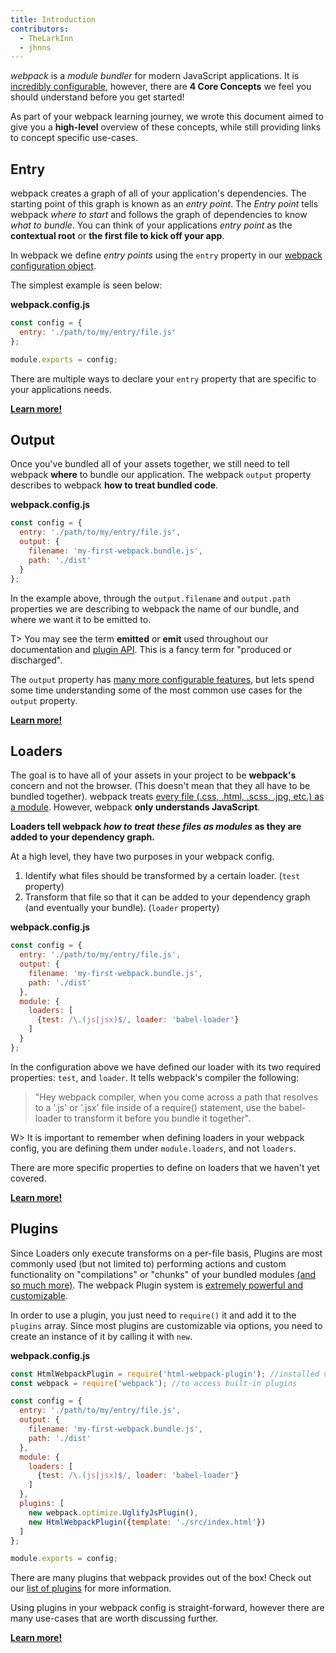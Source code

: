 ```yaml
---
title: Introduction
contributors:
  - TheLarkInn
  - jhnns
---
```


*webpack* is a _module bundler_ for modern JavaScript applications. It is [incredibly configurable](/configuration), however, there are **4 Core Concepts** we feel you should understand before you get started!

As part of your webpack learning journey, we wrote this document aimed to give you a **high-level** overview of these concepts, while still providing links to concept specific use-cases.

## Entry

webpack creates a graph of all of your application's dependencies. The starting point of this graph is known as an _entry point_. The _Entry point_ tells webpack _where to start_ and follows the graph of dependencies to know _what to bundle_. You can think of your applications _entry point_ as the **contextual root** or **the first file to kick off your app**.

In webpack we define _entry points_ using the `entry` property in our [webpack configuration object](/configuration).

The simplest example is seen below:

**webpack.config.js**

```javascript
const config = {
  entry: './path/to/my/entry/file.js'
};

module.exports = config;
```

There are multiple ways to declare your `entry` property that are specific to your applications needs.

[**Learn more!**](/concepts/entry-points)

## Output

Once you've bundled all of your assets together, we still need to tell webpack **where** to bundle our application. The webpack `output` property describes to webpack **how to treat bundled code**.

**webpack.config.js**

```javascript
const config = {
  entry: './path/to/my/entry/file.js',
  output: {
    filename: 'my-first-webpack.bundle.js',
    path: './dist'
  }
};
```

In the example above, through the `output.filename` and `output.path` properties we are describing to webpack the name of our bundle, and where we want it to be emitted to.

T> You may see the term **emitted** or **emit** used throughout our documentation and [plugin API](/api/plugins). This is a fancy term for "produced or discharged".

The `output` property has [many more configurable features](/configuration), but lets spend some time understanding some of the most common use cases for the `output` property.

[**Learn more!**](/concepts/output)


## Loaders

The goal is to have all of your assets in your project to be **webpack's** concern and not the browser. (This doesn't mean that they all have to be bundled together). webpack treats [every file (.css, .html, .scss, .jpg, etc.) as a module](/concepts/modules). However, webpack **only understands JavaScript**.

**Loaders tell webpack _how to treat these files as modules_ as they are added to your dependency graph.**

At a high level, they have two purposes in your webpack config.

1. Identify what files should be transformed by a certain loader. (`test` property)
2. Transform that file so that it can be added to your dependency graph (and eventually your bundle). (`loader` property)

**webpack.config.js**

```javascript
const config = {
  entry: './path/to/my/entry/file.js',
  output: {
    filename: 'my-first-webpack.bundle.js',
    path: './dist'
  },
  module: {
    loaders: [
      {test: /\.(js|jsx)$/, loader: 'babel-loader'}
    ]
  }
};
```

In the configuration above we have defined our loader with its two required properties: `test`, and `loader`. It tells webpack's compiler the following:

> "Hey webpack compiler, when you come across a path that resolves to a '.js' or '.jsx' file inside of a require() statement, use the babel-loader to transform it before you bundle it together".

W> It is important to remember when defining loaders in your webpack config, you are defining them under `module.loaders`, and not `loaders`.

There are more specific properties to define on loaders that we haven't yet covered.

[**Learn more!**](/concepts/loaders)

## Plugins

Since Loaders only execute transforms on a per-file basis, Plugins are most commonly used (but not limited to) performing actions and custom functionality on "compilations" or "chunks" of your bundled modules [(and so much more)](/concepts/plugins). The webpack Plugin system is [extremely powerful and customizable](/api/plugins).

In order to use a plugin, you just need to `require()` it and add it to the `plugins` array. Since most plugins are customizable via options, you need to create an instance of it by calling it with `new`.

**webpack.config.js**

```javascript
const HtmlWebpackPlugin = require('html-webpack-plugin'); //installed via npm
const webpack = require('webpack'); //to access built-in plugins

const config = {
  entry: './path/to/my/entry/file.js',
  output: {
    filename: 'my-first-webpack.bundle.js',
    path: './dist'
  },
  module: {
    loaders: [
      {test: /\.(js|jsx)$/, loader: 'babel-loader'}
    ]
  },
  plugins: [
    new webpack.optimize.UglifyJsPlugin(),
    new HtmlWebpackPlugin({template: './src/index.html'})
  ]
};

module.exports = config;
```

There are many plugins that webpack provides out of the box! Check out our [list of plugins](https://webpack.github.io/docs/list-of-plugins.html) for more information.

Using plugins in your webpack config is straight-forward, however there are many use-cases that are worth discussing further.

[**Learn more!**](/concepts/plugins)
